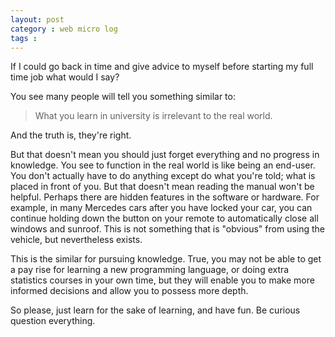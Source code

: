 ```yaml
---
layout: post
category : web micro log
tags : 
---
```


If I could go back in time and give advice to myself before starting my full time job what would I say?

You see many people will tell you something similar to:

>  What you learn in university is irrelevant to the real world.

And the truth is, they're right. 

But that doesn't mean you should just forget everything and no progress in knowledge. You see to function in the real world is like being an end-user. You don't actually have to do anything except do what you're told; what is placed in front of you. But that doesn't mean reading the manual won't be helpful. Perhaps there are hidden features in the software or hardware. For example, in many Mercedes cars after you have locked your car, you can continue holding down the button on your remote to automatically close all windows and sunroof. This is not something that is "obvious" from using the vehicle, but nevertheless exists.

This is the similar for pursuing knowledge. True, you may not be able to get a pay rise for learning a new programming language, or doing extra statistics courses in your own time, but they will enable you to make more informed decisions and allow you to possess more depth.

So please, just learn for the sake of learning, and have fun. Be curious question everything.

